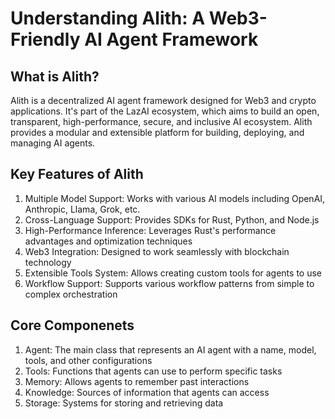 # Understanding Alith: A Web3-Friendly AI Agent Framework

## What is Alith?

Alith is a decentralized AI agent framework designed for Web3 and crypto applications. It's part of the LazAI ecosystem, which aims to build an open, transparent, high-performance, secure, and inclusive AI ecosystem. Alith provides a modular and extensible platform for building, deploying, and managing AI agents.

## Key Features of Alith

1. Multiple Model Support: Works with various AI models including OpenAI, Anthropic, Llama, Grok, etc.
2. Cross-Language Support: Provides SDKs for Rust, Python, and Node.js
3. High-Performance Inference: Leverages Rust's performance advantages and optimization techniques
4. Web3 Integration: Designed to work seamlessly with blockchain technology
5. Extensible Tools System: Allows creating custom tools for agents to use
6. Workflow Support: Supports various workflow patterns from simple to complex orchestration

## Core Componenets

1. Agent: The main class that represents an AI agent with a name, model, tools, and other configurations
2. Tools: Functions that agents can use to perform specific tasks
3. Memory: Allows agents to remember past interactions
4. Knowledge: Sources of information that agents can access
5. Storage: Systems for storing and retrieving data
